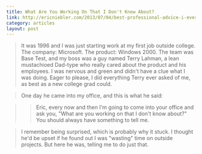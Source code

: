 ```yaml
---
title: What Are You Working On That I Don't Know About?
link: http://ericniebler.com/2013/07/04/best-professional-advice-i-ever-got/
category: articles
layout: post
---
```


> It was 1996 and I was just starting work at my first job outside college. The
> company: Microsoft. The product: Windows 2000. The team was Base Test, and my
> boss was a guy named Terry Lahman, a lean mustachioed Dad-type who really
> cared about the product and his employees. I was nervous and green and didn't
> have a clue what I was doing. Eager to please, I did everything Terry ever
> asked of me, as best as a new college grad could.

> One day he came into my office, and this is what he said:

> > Eric, every now and then I'm going to come into your office and ask you,
> > "What are you working on that I don't know about?" You should always have
> > something to tell me.

> I remember being surprised, which is probably why it stuck. I thought he'd be
> upset if he found out I was "wasting" time on outside projects. But here he
> was, telling me to do just that.
